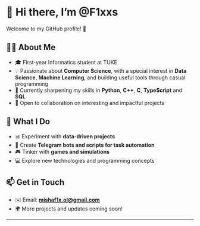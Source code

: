 # 👋 Hi there, I’m @F1xxs  

Welcome to my GitHub profile! 🚀  

## 👨‍💻 About Me
- 🎓 First-year Informatics student at TUKE  
- 💡 Passionate about **Computer Science**, with a special interest in **Data Science**, **Machine Learning**, and building useful tools through casual programming  
- 🌱 Currently sharpening my skills in **Python**, **C++**, **C**, **TypeScript** and **SQL**  
- 🤝 Open to collaboration on interesting and impactful projects  

## 🔧 What I Do
- 📊 Experiment with **data-driven projects**  
- 🤖 Create **Telegram bots and scripts for task automation**  
- 🎮 Tinker with **games and simulations**  
- 💻 Explore new technologies and programming concepts  

## 📫 Get in Touch
- ✉️ Email: **mishaf1x.ol@gmail.com**  
- 🌍 More projects and updates coming soon!  

---
